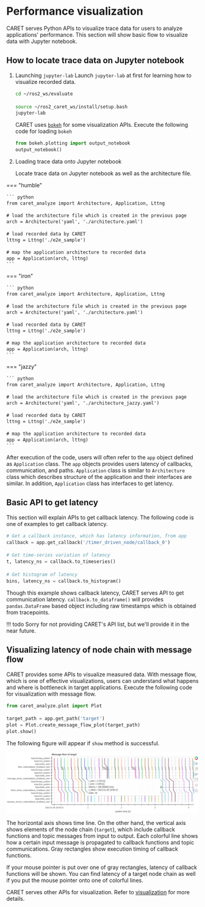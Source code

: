 # Performance visualization

CARET serves Python APIs to visualize trace data for users to analyze applications' performance.
This section will show basic flow to visualize data with Jupyter notebook.

## How to locate trace data on Jupyter notebook

1. Launching `jupyter-lab`
   Launch `jupyter-lab` at first for learning how to visualize recorded data.

   ```bash
   cd ~/ros2_ws/evaluate

   source ~/ros2_caret_ws/install/setup.bash
   jupyter-lab
   ```

   CARET uses [`bokeh`](https://bokeh.org/) for some visualization APIs.
   Execute the following code for loading `bokeh`

   ```python
   from bokeh.plotting import output_notebook
   output_notebook()
   ```

2. Loading trace data onto Jupyter notebook

   Locate trace data on Jupyter notebook as well as the architecture file.

=== "humble"

    ``` python
    from caret_analyze import Architecture, Application, Lttng

    # load the architecture file which is created in the previous page
    arch = Architecture('yaml', './architecture.yaml')

    # load recorded data by CARET
    lttng = Lttng('./e2e_sample')

    # map the application architecture to recorded data
    app = Application(arch, lttng)
    ```

=== "iron"

    ``` python
    from caret_analyze import Architecture, Application, Lttng

    # load the architecture file which is created in the previous page
    arch = Architecture('yaml', './architecture.yaml')

    # load recorded data by CARET
    lttng = Lttng('./e2e_sample')

    # map the application architecture to recorded data
    app = Application(arch, lttng)
    ```

=== "jazzy"

    ``` python
    from caret_analyze import Architecture, Application, Lttng

    # load the architecture file which is created in the previous page
    arch = Architecture('yaml', './architecture_jazzy.yaml')

    # load recorded data by CARET
    lttng = Lttng('./e2e_sample')

    # map the application architecture to recorded data
    app = Application(arch, lttng)
    ```

After execution of the code, users will often refer to the `app` object defined as `Application` class. The `app` objects provides users latency of callbacks, communication, and paths. `Application` class is similar to `Architecture` class which describes structure of the application and their interfaces are similar. In addition, `Application` class has interfaces to get latency.

## Basic API to get latency

This section will explain APIs to get callback latency. The following code is one of examples to get callback latency.

```python
# Get a callback instance, which has latency information, from app
callback = app.get_callback('/timer_driven_node/callback_0')

# Get time-series variation of latency
t, latency_ns = callback.to_timeseries()

# Get histogram of latency
bins, latency_ns = callback.to_histogram()
```

Though this example shows callback latency, CARET serves API to get communication latency.
`callback.to_dataframe()` will provides `pandas.DataFrame` based object including raw timestamps which is obtained from tracepoints.

<prettier-ignore-start>
!!! todo
        Sorry for not providing CARET's API list, but we'll provide it in the near future.
<prettier-ignore-end>

## Visualizing latency of node chain with message flow

CARET provides some APIs to visualize measured data.
With message flow, which is one of effective visualizations, users can understand what happens and where is bottleneck in target applications.
Execute the following code for visualization with message flow.

```python
from caret_analyze.plot import Plot

target_path = app.get_path('target')
plot = Plot.create_message_flow_plot(target_path)
plot.show()
```

The following figure will appear if `show` method is successful.

![message_flow_sample](../imgs/message_flow_with_cursor.png)

The horizontal axis shows time line. On the other hand, the vertical axis shows elements of the node chain (`target`), which include callback functions and topic messages from input to output. Each colorful line shows how a certain input message is propagated to callback functions and topic communications. Gray rectangles show execution timing of callback functions.

If your mouse pointer is put over one of gray rectangles, latency of callback functions will be shown. You can find latency of a target node chain as well if you put the mouse pointer onto one of colorful lines.

CARET serves other APIs for visualization. Refer to [visualization](../visualization/index.md) for more details.
